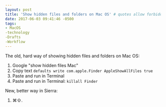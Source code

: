 ```yaml
---
layout: post
title: 'Show hidden files and folders on Mac OS' # quotes allow forbidden characters
date: 2017-06-03 09:41:46 -0500
tags:
- MacOS
-technology
-Drafts
-Workflow
---
```


The old, hard way of showing hidden files and folders on Mac OS: 

1. Google "show hidden files Mac"
2. Copy text `defaults write com.apple.Finder AppleShowAllFiles true`
3. Paste and run in Terminal
4. Paste and run in Terminal: `killall Finder`

New, better way in Sierra:
1. ⌘⇧.